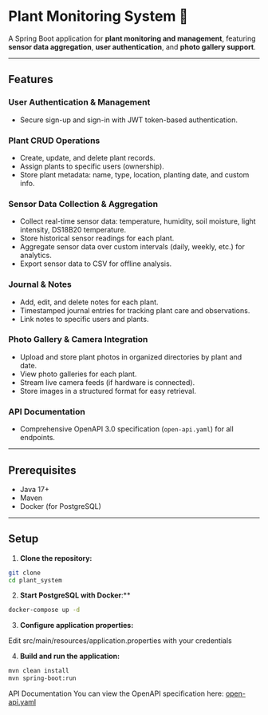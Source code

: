 # Plant Monitoring System 🌱

A Spring Boot application for **plant monitoring and management**, featuring **sensor data aggregation**, **user authentication**, and **photo gallery support**.

---

## Features

### **User Authentication & Management**
- Secure sign-up and sign-in with JWT token-based authentication.

### **Plant CRUD Operations**
- Create, update, and delete plant records.
- Assign plants to specific users (ownership).
- Store plant metadata: name, type, location, planting date, and custom info.

### **Sensor Data Collection & Aggregation**
- Collect real-time sensor data: temperature, humidity, soil moisture, light intensity, DS18B20 temperature.
- Store historical sensor readings for each plant.
- Aggregate sensor data over custom intervals (daily, weekly, etc.) for analytics.
- Export sensor data to CSV for offline analysis.

### **Journal & Notes**
- Add, edit, and delete notes for each plant.
- Timestamped journal entries for tracking plant care and observations.
- Link notes to specific users and plants.

### **Photo Gallery & Camera Integration**
- Upload and store plant photos in organized directories by plant and date.
- View photo galleries for each plant.
- Stream live camera feeds (if hardware is connected).
- Store images in a structured format for easy retrieval.

### **API Documentation**
- Comprehensive OpenAPI 3.0 specification (`open-api.yaml`) for all endpoints.

---

## Prerequisites

- Java 17+
- Maven
- Docker (for PostgreSQL)

---

## Setup

1. **Clone the repository:**

```bash
git clone 
cd plant_system
```

2. **Start PostgreSQL with Docker**:**

```bash
docker-compose up -d
```
3. **Configure application properties:**

Edit src/main/resources/application.properties with your credentials

4. **Build and run the application:** 

```bash
mvn clean install
mvn spring-boot:run
```
API Documentation
You can view the OpenAPI specification here: [open-api.yaml](open-api.yaml)
